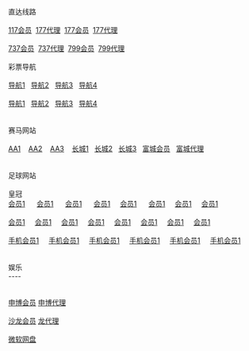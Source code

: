 

<p>直达线路<br>
<br>
<a href="http://52.74.213.211:7211/jini32990f/user/login.html" target="_blank">117会员</a>&nbsp;&nbsp;<a href="http://52.74.213.211:7211/jini32990a/account/login.html" target="_blank">177代理</a>&nbsp;&nbsp;<a href="http://52.74.213.211:7219/msrtp53818f/user/login.html" target="_blank">177会员</a>&nbsp;&nbsp;<a href="http://52.74.213.211:7219/msrtp53818a/account/login.html" target="_blank">177代理</a><br>
<br>
<a href="http://52.74.213.211:7211/jini32990f/user/login.html" target="_blank">737会员</a>&nbsp;&nbsp;<a href="http://52.74.213.211:7211/jini32990a/account/login.html" target="_blank">737代理</a>&nbsp;&nbsp;<a href="http://52.74.213.211:7219/msrtp53818f/user/login.html" target="_blank">799会员</a>&nbsp;&nbsp;<a href="http://52.74.213.211:7219/msrtp53818a/account/login.html" target="_blank">799代理</a><br>
<br>
彩票导航 <br>
<br>
<a href="http://1.bb5522.ws" target="_blank">导航1</a>&nbsp;&nbsp;&nbsp;<a href="http://2.bb5522.ws" target="_blank">导航2</a>&nbsp;&nbsp;&nbsp;<a href="http://3.bb5522.ws" target="_blank">导航3</a>&nbsp;&nbsp;&nbsp;<a href="http://5.bb5522.ws" target="_blank">导航4</a><br>
<br>
<a href="http://1.bb6688.ws" target="_blank">导航1</a>&nbsp;&nbsp;&nbsp;<a href="http://2.bb5522.ws" target="_blank">导航2</a>&nbsp;&nbsp;&nbsp;<a href="http://3.bb5522.ws" target="_blank">导航3</a>&nbsp;&nbsp;&nbsp;<a href="http://5.bb5522.ws" target="_blank">导航4</a><br>
&nbsp;&nbsp; <br>
<br>
赛马网站<br>
<br>
<a href="http://cc59.net" target="_blank">AA1</a>&nbsp;&nbsp;&nbsp; <a href="http://aa138.net" target="_blank">AA2</a> &nbsp;&nbsp;&nbsp;<a href="http://jj08.net" target="_blank">AA3</a>&nbsp;&nbsp;&nbsp;
<a href="http://ctb988.net" target="_blank">长城1</a>&nbsp;&nbsp;&nbsp;<a href="http://ctb988.com" target="_blank">长城2</a>&nbsp;&nbsp;&nbsp;<a href="http://lk988.net" target="_blank">长城3</a>&nbsp;&nbsp;&nbsp;<a href="http://www.fy2668.com" target="_blank">富城会员</a>&nbsp;&nbsp;&nbsp;<a href="http://www.fy2668.com/aaa" target="_blank">富城代理</a><br><br>
<br>
足球网站<br>
<br>
皇冠<br>
<a href="http:hg0088.com" target="_blank">会员1</a>&nbsp; &nbsp; &nbsp; <a href="http:hg0088.com" target="_blank">会员1</a>&nbsp; &nbsp; &nbsp; <a href="http:hg0088.com" target="_blank">会员1</a>&nbsp; &nbsp; &nbsp; <a href="http:hg0088.com" target="_blank">会员1</a>&nbsp; &nbsp; &nbsp;<a href="http:hg0088.com" target="_blank">会员1</a>&nbsp; &nbsp; &nbsp; <a href="http:hg0088.com" target="_blank">会员1</a>&nbsp; &nbsp; &nbsp;<a href="http:hg0088.com" target="_blank">会员1</a>&nbsp; &nbsp; &nbsp;<a href="http:hg0088.com" target="_blank">会员1</a><br>
<br>
<a href="http:hg0088.com" target="_blank">会员1</a>&nbsp; &nbsp; &nbsp;<a href="http:hg0088.com" target="_blank">会员1</a>&nbsp; &nbsp; &nbsp;<a href="http:hg0088.com" target="_blank">会员1</a>&nbsp; &nbsp; &nbsp;<a href="http:hg0088.com" target="_blank">会员1</a>&nbsp; &nbsp; &nbsp;<a href="http:hg0088.com" target="_blank">会员1</a>&nbsp; &nbsp; &nbsp;<a href="http:hg0088.com" target="_blank">会员1</a>&nbsp; &nbsp; &nbsp;<a href="http:hg0088.com" target="_blank">会员1</a>&nbsp; &nbsp; &nbsp;<a href="http:hg0088.com" target="_blank">会员1</a><br>
<br>
<a href="http:hg0088.com" target="_blank">手机会员1</a>&nbsp; &nbsp; &nbsp;<a href="http:hg0088.com" target="_blank">手机会员1</a>&nbsp; &nbsp; &nbsp;<a href="http:hg0088.com" target="_blank">手机会员1</a>&nbsp; &nbsp; &nbsp;<a href="http:hg0088.com" target="_blank">手机会员1</a>&nbsp; &nbsp; &nbsp;<a href="http:hg0088.com" target="_blank">手机会员1</a>&nbsp; &nbsp; &nbsp;<a href="http:hg0088.com" target="_blank">手机会员1</a><br>
<br>
<br>
娱乐<br>
----<br>
<br>
<br>
<a href="http://msc11.com" target="_blank">申博会员</a> <a href="http://msc11.net" target="_blank">申博代理</a><br>
<br>
<a href="http://sa36.com" target="_blank">沙龙会员</a> <a href="http://sa36.net" target="_blank">龙代理</a><br>
<br>
<a href="https://onedrive.live.com/redir?resid=F5B0090663FEEADA!742" target="_blank">微软网盘</a><br>
<br>
　</p>




</body>

</html>
